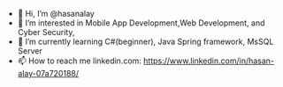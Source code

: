 - 👋 Hi, I’m @hasanalay
- 👀 I’m interested in Mobile App Development,Web Development, and Cyber Security, 
- 🌱 I’m currently learning C#(beginner), Java Spring framework, MsSQL Server
- 📫 How to reach me linkedin.com: https://www.linkedin.com/in/hasan-alay-07a720188/
<!---
hasanalay/hasanalay is a ✨ special ✨ repository because its `README.md` (this file) appears on your GitHub profile.
You can click the Preview link to take a look at your changes.
--->
